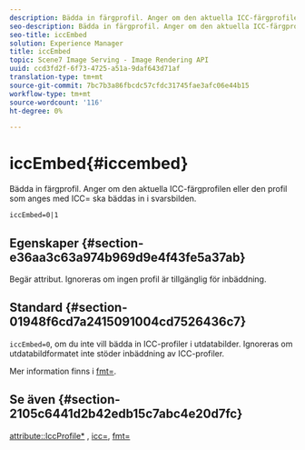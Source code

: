 ```yaml
---
description: Bädda in färgprofil. Anger om den aktuella ICC-färgprofilen eller den profil som anges med ICC= ska bäddas in i svarsbilden.
seo-description: Bädda in färgprofil. Anger om den aktuella ICC-färgprofilen eller den profil som anges med ICC= ska bäddas in i svarsbilden.
seo-title: iccEmbed
solution: Experience Manager
title: iccEmbed
topic: Scene7 Image Serving - Image Rendering API
uuid: ccd3fd2f-6f73-4725-a51a-9daf643d71af
translation-type: tm+mt
source-git-commit: 7bc7b3a86fbcdc57cfdc31745fae3afc06e44b15
workflow-type: tm+mt
source-wordcount: '116'
ht-degree: 0%

---
```



# iccEmbed{#iccembed}

Bädda in färgprofil. Anger om den aktuella ICC-färgprofilen eller den profil som anges med ICC= ska bäddas in i svarsbilden.

`iccEmbed=0|1`

## Egenskaper {#section-e36aa3c63a974b969d9e4f43fe5a37ab}

Begär attribut. Ignoreras om ingen profil är tillgänglig för inbäddning.

## Standard {#section-01948f6cd7a2415091004cd7526436c7}

`iccEmbed=0`, om du inte vill bädda in ICC-profiler i utdatabilder. Ignoreras om utdatabildformatet inte stöder inbäddning av ICC-profiler.

Mer information finns i [fmt=](../../../../../is-api/http-ref/image-serving-api-ref/c-http-protocol-reference/c-command-reference/r-is-http-fmt.md#reference-cdf10043423b45ba9fe15157fb3ae37a).

## Se även {#section-2105c6441d2b42edb15c7abc4e20d7fc}

[attribute::IccProfile*](../../../../../is-api/image-catalog/image-serving-api-ref/c-image-catalog-reference/c-icc-profile-map-reference/c-icc-profile-map-reference.md#concept-57b9148ce55249cd825cb7ee19ed057c) ,  [icc=](../../../../../is-api/http-ref/image-serving-api-ref/c-http-protocol-reference/c-command-reference/r-icc.md#reference-182b5679e21e4df3b4d330535a5a7517),  [fmt=](../../../../../is-api/http-ref/image-serving-api-ref/c-http-protocol-reference/c-command-reference/r-is-http-fmt.md#reference-cdf10043423b45ba9fe15157fb3ae37a)
